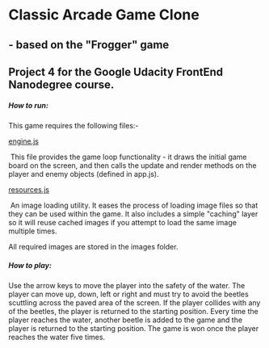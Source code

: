 Classic Arcade Game Clone
===============================

##  - based on the "Frogger" game

## Project 4 for the Google Udacity FrontEnd Nanodegree course.

##### How to run:

This game requires the following files:-

<u>engine.js</u>

​	This file provides the game loop functionality -  it draws the initial game board on the screen, and then calls the update and render methods on the player and enemy objects (defined in app.js).

<u>resources.js</u>

​	An image loading utility. It eases the process of loading image files so that they can be used within the game. It also includes a simple "caching" layer so it will reuse cached images if you attempt to load the same image multiple times.

All required images are stored in the images folder.

##### How to play:

Use the arrow keys to move the player into the safety of the water. The player can move up, down, left or right and must try to avoid the beetles scuttling across the paved area of the screen. If the player collides with any of the beetles, the player is returned to the starting position. Every time the player reaches the water, another beetle is added to the game and the player is returned to the starting position. The game is won once the player reaches the water five times.


